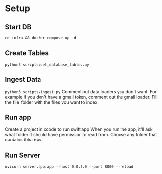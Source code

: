 
# Setup

## Start DB
`cd infra && docker-compose up -d`

## Create Tables
`python3 scripts/set_database_tables.py`

## Ingest Data
`python3 scripts/ingest.py`
Comment out data loaders you don't want. For example if you don't have a gmail token, comment out the gmail loader.
Fill the file_folder with the files you want to index.

## Run app
Create a project in xcode to run swift app
When you run the app, it'll ask what folder it should have permission to read from. Choose any folder that contains this repo.

## Run Server
`uvicorn server.app:app --host 0.0.0.0 --port 8000 --reload`
